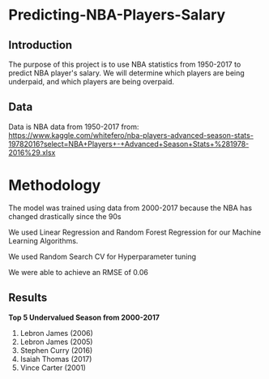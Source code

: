 # Predicting-NBA-Players-Salary

## Introduction
The purpose of this project is to use NBA statistics from 1950-2017 to predict NBA player's salary. 
We will determine which players are being underpaid, and which players are being overpaid.

## Data

Data is NBA data from 1950-2017 from: https://www.kaggle.com/whitefero/nba-players-advanced-season-stats-19782016?select=NBA+Players+-+Advanced+Season+Stats+%281978-2016%29.xlsx


# Methodology
The model was trained using data from 2000-2017 because the NBA has changed drastically since the 90s

We used Linear Regression and Random Forest Regression for our Machine Learning Algorithms.

We used Random Search CV for Hyperparameter tuning

We were able to achieve an RMSE of 0.06

## Results

  **Top 5 Undervalued Season from 2000-2017**
  
  1. Lebron James (2006)
  2. Lebron James (2005)
  3. Stephen Curry (2016)
  4. Isaiah Thomas (2017)
  5. Vince Carter (2001)
  

